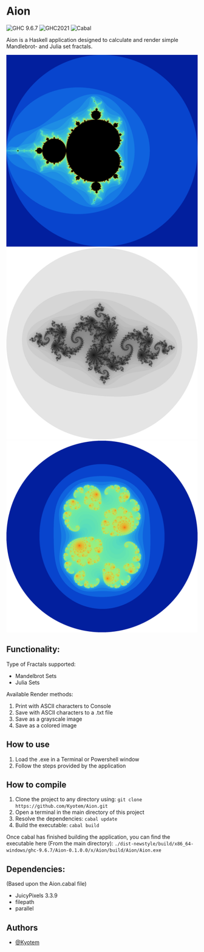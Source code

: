 # Aion
![GHC 9.6.7](https://img.shields.io/badge/GHC-9.6.7-5e5086)
![GHC2021](https://img.shields.io/badge/GHC-2021-5e5086)
![Cabal](https://img.shields.io/badge/Cabal-3.12.1.0-6a6bd7)

Aion is a Haskell application designed to calculate and render simple Mandlebrot- and Julia set fractals.

![Mandelbrot Set Example](examples/0[-2;2][-2;2]1000.png)
![Julia Set Example](examples/1[-2;2][-2;2]1000[-0.8;0.156].png)
![Julia Set Example](examples/1[-2;2][-2;2]1000[0.285;0.01].png)

## Functionality:

Type of Fractals supported:
- Mandelbrot Sets
- Julia Sets

Available Render methods:
1. Print with ASCII characters to Console
2. Save with ASCII characters to a .txt file
3. Save as a grayscale image
4. Save as a colored image


## How to use
1. Load the .exe in a Terminal or Powershell window
2. Follow the steps provided by the application

## How to compile

1. Clone the project to any directory using: `git clone https://github.com/Kyotem/Aion.git`
2. Open a terminal in the main directory of this project
3. Resolve the dependencies: `cabal update`
4. Build the executable: `cabal build`

Once cabal has finished building the application, you can find the executable here (From the main directory): `./dist-newstyle/build/x86_64-windows/ghc-9.6.7/Aion-0.1.0.0/x/Aion/build/Aion/Aion.exe`


## Dependencies:
(Based upon the Aion.cabal file)
- JuicyPixels 3.3.9
- filepath
- parallel

## Authors

- [@Kyotem](https://github.com/Kyotem/)

